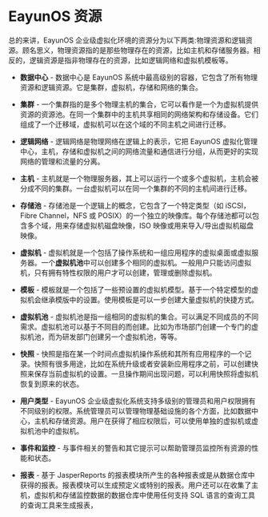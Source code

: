 
# EayunOS 资源

总的来讲，EayunOS 企业级虚拟化环境的资源分为以下两类:物理资源和逻辑资源。顾名思义，物理资源指的是那些物理存在的资源，比如主机和存储服务器。相反的，逻辑资源是指非物理存在的资源，比如逻辑网络和虚拟机模板等。

-   **数据中心** - 数据中心是 EayunOS 系统中最高级别的容器，它包含了所有物理资源和逻辑资源。它是集群，虚拟机，存储和网络的集合。

-   **集群** - 一个集群指的是多个物理主机的集合，它可以看作是一个为虚拟机提供资源的资源池。在同一个集群中的主机共享相同的网络架构和存储设备。它们组成了一个迁移域，虚拟机可以在这个域的不同主机之间进行迁移。

-   **逻辑网络** - 逻辑网络是物理网络在逻辑上的表示，它把 EayunOS 虚拟化管理中心，主机，存储和虚拟机之间的网络流量和通信进行分组，从而更好的实现网络的管理和流量的分离。

-   **主机** - 主机就是一个物理服务器，其上可以运行一个或多个虚拟机，主机会被分成不同的集群。一台虚拟机可以在同一个集群的不同的主机间进行迁移。

-   **存储池** - 存储池是一个逻辑上的概念，它包含了一个特定类型（如 iSCSI，Fibre Channel，NFS 或 POSIX）的一个独立的映像库。每个存储池都可以包含多个域，用来存储虚拟机磁盘映像，ISO 映像或用来导入/导出虚拟机磁盘映像。

-   **虚拟机** - 虚拟机就是一个包括了操作系统和一组应用程序的虚拟桌面或虚拟服务器。一个**虚拟机池**中可以创建多个相同的虚拟机。一般用户只能访问虚拟机，只有拥有特性权限的用户才可以创建，管理或删除虚拟机。

-   **模板** - 模板就是一个包括了一些预设置的虚拟机模型。基于一个特定模型的虚拟机会继承模版中的设置。使用模板是可以一步创建大量虚拟机的快捷方式。

-   **虚拟机池** - 虚拟机池是指一组相同的虚拟机的集合。可以满足不同成员的不同需求。虚拟机池可以基于不同目的而创建。比如为市场部门创建一个专门的虚拟机池，而为研发部门创建另一个虚拟机池，等等。

-   **快照** - 快照是指在某一个时间点虚拟机操作系统和其所有应用程序的一个记录。快照有很多用途，比如在系统升级或者安装新应用程序之前，可以创建快照来保存当前虚拟机的设置。一旦操作期间出现问题，可以利用快照将虚拟机恢复到原来的状态。

-   **用户类型** - EayunOS 企业级虚拟化系统支持多级别的管理员和用户权限拥有不同级别的权限。系统管理员可以管理物理基础设施的各个方面，比如数据中心，主机和存储资源。用户在获得了相应权限后，可以使用单独的虚拟机或虚拟机池中的虚拟机。

-   **事件和监控** - 与事件相关的警告和其它提示可以帮助管理员监控所有资源的性能和状态。

-   **报表** - 基于 JasperReports 的报表模块所产生的各种报表或是从数据仓库中获得的报表。报表模块可以生成预定义或特别的报表。用户还可以在收集了主机，虚拟机和存储监控数据的数据仓库中使用任何支持 SQL 语言的查询工具的查询工具来生成报表，
